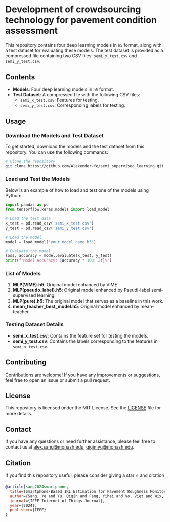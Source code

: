 
# Development of crowdsourcing technology for pavement condition assessment

This repository contains four deep learning models in `h5` format, along with a test dataset for evaluating these models. The test dataset is provided as a compressed file containing two CSV files: `semi_x_test.csv` and `semi_y_test.csv`.

## Contents

- **Models**: Four deep learning models in `h5` format.
- **Test Dataset**: A compressed file with the following CSV files:
  - `semi_x_test.csv`: Features for testing.
  - `semi_y_test.csv`: Corresponding labels for testing.

## Usage

### Download the Models and Test Dataset

To get started, download the models and the test dataset from this repository. You can use the following commands:

```bash
# Clone the repository
git clone https://github.com/Alexender-Ye/semi_supervised_learning.git

```

### Load and Test the Models

Below is an example of how to load and test one of the models using Python:

```python
import pandas as pd
from tensorflow.keras.models import load_model

# Load the test data
x_test = pd.read_csv('semi_x_test.csv')
y_test = pd.read_csv('semi_y_test.csv')

# Load the model
model = load_model('your_model_name.h5')

# Evaluate the model
loss, accuracy = model.evaluate(x_test, y_test)
print(f'Model Accuracy: {accuracy * 100:.2f}%')
```

### List of Models

1. **MLP(VIME).h5**: Original model enhanced by VIME.
2. **MLP(pseudo_label).h5**: Original model enhanced by Pseudl-label semi-supervised learning.
3. **MLP(pure).h5**: The original model that serves as a baseline in this work.
4. **mean_teacher_best_model.h5**: Original model enhanced by mean-teacher.

### Testing Dataset Details

- **semi_x_test.csv**: Contains the feature set for testing the models.
- **semi_y_test.csv**: Contains the labels corresponding to the features in `semi_x_test.csv`.

## Contributing

Contributions are welcome! If you have any improvements or suggestions, feel free to open an issue or submit a pull request.

## License

This repository is licensed under the MIT License. See the [LICENSE](LICENSE) file for more details.

## Contact

If you have any questions or need further assistance, please feel free to contact us at [alex.sang@monash.edu](mailto:alex.sang@monash.edu), [qiqin.yu@monash.edu](mailto:qiqin.yu@monash.edu).

## Citation

If you find this repository useful, please consider giving a star ⭐ and citation

```bibtex
@article{sang2024smartphone,
  title={Smartphone-Based IRI Estimation for Pavement Roughness Monitoring: A Data-Driven Approach},
  author={Sang, Ye and Yu, Qiqin and Fang, Yihai and Vo, Viet and Wix, Richard},
  journal={IEEE Internet of Things Journal},
  year={2024},
  publisher={IEEE}
}
